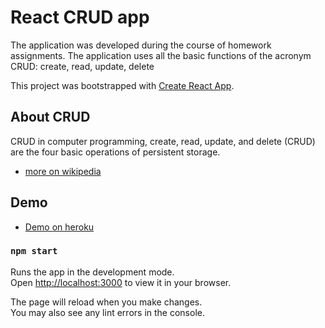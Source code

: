 
# React CRUD app
The application was developed during the course of homework assignments. The application uses all the basic functions of the acronym CRUD: create, read, update, delete

This project was bootstrapped with [Create React App](https://github.com/facebook/create-react-app).


## About CRUD
CRUD in computer programming, create, read, update, and delete (CRUD) are the four basic operations of persistent storage.

 - [more on wikipedia](https://en.wikipedia.org/wiki/Create,_read,_update_and_delete)
 
## Demo

 - [Demo on heroku](https://simple-react-crud-app.herokuapp.com/)
 ### `npm start`

Runs the app in the development mode.\
Open [http://localhost:3000](http://localhost:3000) to view it in your browser.

The page will reload when you make changes.\
You may also see any lint errors in the console.
